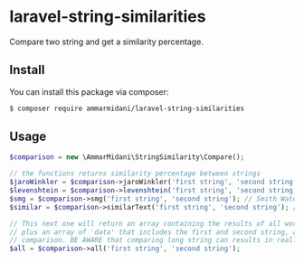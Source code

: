 # laravel-string-similarities

Compare two string and get a similarity percentage.

## Install

You can install this package via composer:

``` bash
$ composer require ammarmidani/laravel-string-similarities
```

## Usage

``` php
$comparison = new \AmmarMidani\StringSimilarity\Compare();

// the functions returns similarity percentage between strings
$jaroWinkler = $comparison->jaroWinkler('first string', 'second string'); // JaroWinkler comparison
$levenshtein = $comparison->levenshtein('first string', 'second string'); // Levenshtein comparison
$smg = $comparison->smg('first string', 'second string'); // Smith Waterman Gotoh comparison
$similar = $comparison->similarText('first string', 'second string'); // Using "similar_text()"

// This next one will return an array containing the results of all working comparison methods
// plus an array of 'data' that includes the first and second string, and the time in second it took to run all
// comparison. BE AWARE that comparing long string can results in really long compute time!
$all = $comparison->all('first string', 'second string');
```